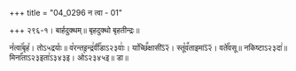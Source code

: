 +++
title = "04_0296 न त्वा - 01"

+++
२९६-१। बार्हदुक्थम्॥ बृहदुक्थो बृहतीन्द्रः॥

न꣤त्वा꣥꣯बृह꣤। तोऽ५द्रयाः꣤॥ व꣡रन्तइन्द्र꣢वी꣡꣯डाऽ२३वाः꣢। या꣡च्छि꣪क्षासीऽ᳒२᳒। स्तू꣡व꣪ताइमाऽ᳒२᳒। वते꣡꣯वसू॥ नकिष्टाऽ२३दा꣢॥ मिना꣡꣯ताऽ२३इता꣢ऽ३४३इ। ओ꣡ऽ२३४५इ॥ डा॥
